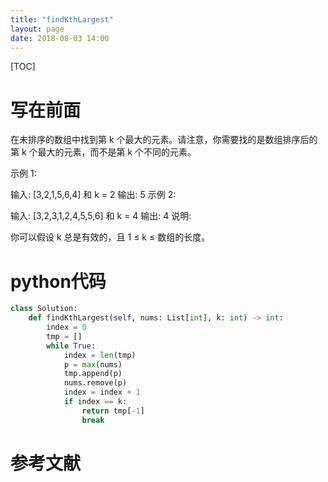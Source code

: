 ```yaml
---
title: "findKthLargest"
layout: page
date: 2018-08-03 14:00
---
```

[TOC]

# 写在前面
在未排序的数组中找到第 k 个最大的元素。请注意，你需要找的是数组排序后的第 k 个最大的元素，而不是第 k 个不同的元素。

示例 1:

输入: [3,2,1,5,6,4] 和 k = 2
输出: 5
示例 2:

输入: [3,2,3,1,2,4,5,5,6] 和 k = 4
输出: 4
说明:

你可以假设 k 总是有效的，且 1 ≤ k ≤ 数组的长度。

# python代码
```python
class Solution:
    def findKthLargest(self, nums: List[int], k: int) -> int:
        index = 0
        tmp = []
        while True:
            index = len(tmp)
            p = max(nums)
            tmp.append(p)
            nums.remove(p)
            index = index + 1
            if index == k:
                return tmp[-1]
                break
```
# 参考文献